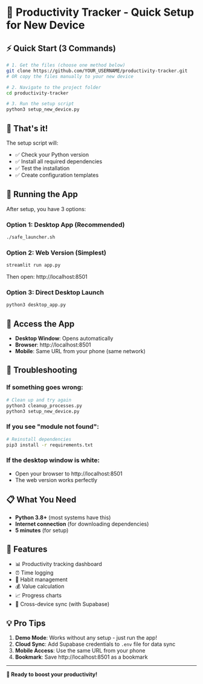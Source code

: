 # 🚀 Productivity Tracker - Quick Setup for New Device

## ⚡ Quick Start (3 Commands)

```bash
# 1. Get the files (choose one method below)
git clone https://github.com/YOUR_USERNAME/productivity-tracker.git
# OR copy the files manually to your new device

# 2. Navigate to the project folder
cd productivity-tracker

# 3. Run the setup script
python3 setup_new_device.py
```

## 🎯 That's it! 

The setup script will:
- ✅ Check your Python version
- ✅ Install all required dependencies
- ✅ Test the installation
- ✅ Create configuration templates

## 🚀 Running the App

After setup, you have 3 options:

### Option 1: Desktop App (Recommended)
```bash
./safe_launcher.sh
```

### Option 2: Web Version (Simplest)
```bash
streamlit run app.py
```
Then open: http://localhost:8501

### Option 3: Direct Desktop Launch
```bash
python3 desktop_app.py
```

## 📱 Access the App

- **Desktop Window**: Opens automatically
- **Browser**: http://localhost:8501
- **Mobile**: Same URL from your phone (same network)

## 🔧 Troubleshooting

### If something goes wrong:
```bash
# Clean up and try again
python3 cleanup_processes.py
python3 setup_new_device.py
```

### If you see "module not found":
```bash
# Reinstall dependencies
pip3 install -r requirements.txt
```

### If the desktop window is white:
- Open your browser to http://localhost:8501
- The web version works perfectly

## 📋 What You Need

- **Python 3.8+** (most systems have this)
- **Internet connection** (for downloading dependencies)
- **5 minutes** (for setup)

## 🌟 Features

- 📊 Productivity tracking dashboard
- ⏰ Time logging
- 🎯 Habit management
- 💰 Value calculation
- 📈 Progress charts
- 🔄 Cross-device sync (with Supabase)

## 💡 Pro Tips

1. **Demo Mode**: Works without any setup - just run the app!
2. **Cloud Sync**: Add Supabase credentials to `.env` file for data sync
3. **Mobile Access**: Use the same URL from your phone
4. **Bookmark**: Save http://localhost:8501 as a bookmark

---

**🎉 Ready to boost your productivity!**
